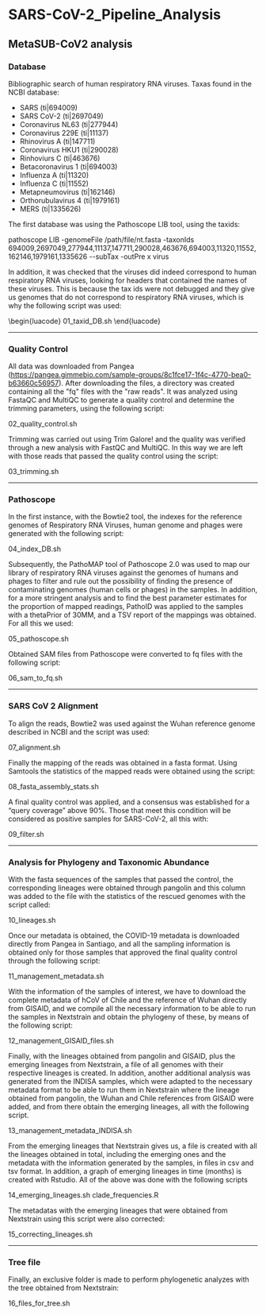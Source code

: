 # SARS-CoV-2_Pipeline_Analysis

## MetaSUB-CoV2 analysis 

### Database

Bibliographic search of human respiratory RNA viruses. Taxas found in the NCBI database:

* SARS (ti|694009)
* SARS CoV-2 (ti|2697049)
* Coronavirus NL63 (ti|277944)
* Coronavirus 229E (ti|11137)
* Rhinovirus A (ti|147711)
* Coronavirus HKU1 (ti|290028)
* Rinhoviurs C (ti|463676)
* Betacoronavirus 1 (ti|694003)	
* Influenza A (ti|11320)
* Influenza C (ti|11552)
* Metapneumovirus (ti|162146)
* Orthorubulavirus 4 (ti|1979161)
* MERS (ti|1335626)

The first database was using the Pathoscope LIB tool, using the taxids: 

pathoscope LIB -genomeFile /path/file/nt.fasta -taxonIds 694009,2697049,277944,11137,147711,290028,463676,694003,11320,11552,162146,1979161,1335626 --subTax -outPre x virus 

In addition, it was checked that the viruses did indeed correspond to human respiratory RNA viruses, looking for headers that contained the names of these viruses. This is because the tax ids were not debugged and they give us genomes that do not correspond to respiratory RNA viruses, which is why the following script was used:

\begin{luacode}
01_taxid_DB.sh
\end{luacode}

----------------------------------------------------------------
### Quality Control

All data was downloaded from Pangea (https://pangea.gimmebio.com/sample-groups/8c1fce17-1f4c-4770-bea0-b63660c56957). After downloading the files, a directory was created containing all the "fq" files with the "raw reads". It was analyzed using FastaQC and MultiQC to generate a quality control and determine the trimming parameters, using the following script:

02_quality_control.sh

Trimming was carried out using Trim Galore! and the quality was verified through a new analysis with FastQC and MultiQC. In this way we are left with those reads that passed the quality control using the script:

03_trimming.sh

----------------------------------------------------------------
### Pathoscope

In the first instance, with the Bowtie2 tool, the indexes for the reference genomes of Respiratory RNA Viruses, human genome and phages were generated with the following script:

04_index_DB.sh

Subsequently, the PathoMAP tool of Pathoscope 2.0 was used to map our library of respiratory RNA viruses against the genomes of humans and phages to filter and rule out the possibility of finding the presence of contaminating genomes (human cells or phages) in the samples. In addition, for a more stringent analysis and to find the best parameter estimates for the proportion of mapped readings, PathoID was applied to the samples with a thetaPrior of 30MM, and a TSV report of the mappings was obtained. For all this we used:

05_pathoscope.sh

Obtained SAM files from Pathoscope were converted to fq files with the following script:

06_sam_to_fq.sh

----------------------------------------------------------------
### SARS CoV 2 Alignment

To align the reads, Bowtie2 was used against the Wuhan reference genome described in NCBI and the script was used:

07_alignment.sh
 
Finally the mapping of the reads was obtained in a fasta format. Using Samtools the statistics of the mapped reads were obtained using the script:

08_fasta_assembly_stats.sh

A final quality control was applied, and a consensus was established for a “query coverage” above 90%. Those that meet this condition will be considered as positive samples for SARS-CoV-2, all this with:

09_filter.sh

----------------------------------------------------------------
### Analysis for Phylogeny and Taxonomic Abundance

With the fasta sequences of the samples that passed the control, the corresponding lineages were obtained through pangolin and this column was added to the file with the statistics of the rescued genomes with the script called:

10_lineages.sh

Once our metadata is obtained, the COVID-19 metadata is downloaded directly from Pangea in Santiago, and all the sampling information is obtained only for those samples that approved the final quality control through the following script:

11_management_metadata.sh

With the information of the samples of interest, we have to download the complete metadata of hCoV of Chile and the reference of Wuhan directly from GISAID, and we compile all the necessary information to be able to run the samples in Nextstrain and obtain the phylogeny of these, by means of the following script:

12_management_GISAID_files.sh

Finally, with the lineages obtained from pangolin and GISAID, plus the emerging lineages from Nextstrain, a file of all genomes with their respective lineages is created. In addition, another additional analysis was generated from the INDISA samples, which were adapted to the necessary metadata format to be able to run them in Nextstrain where the lineage obtained from pangolin, the Wuhan and Chile references from GISAID were added, and from there obtain the emerging lineages, all with the following script.

13_management_metadata_INDISA.sh

From the emerging lineages that Nextstrain gives us, a file is created with all the lineages obtained in total, including the emerging ones and the metadata with the information generated by the samples, in files in csv and tsv format. In addition, a graph of emerging lineages in time (months) is created with Rstudio. All of the above was done with the following scripts

14_emerging_lineages.sh
clade_frequencies.R

The metadatas with the emerging lineages that were obtained from Nextstrain using this script were also corrected:

15_correcting_lineages.sh

----------------------------------------------------------------
### Tree file

Finally, an exclusive folder is made to perform phylogenetic analyzes with the tree obtained from Nextstrain:

16_files_for_tree.sh
